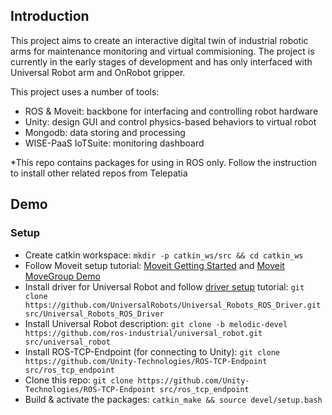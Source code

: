 ## Introduction 
This project aims to create an interactive digital twin of industrial robotic arms for maintenance monitoring and virtual commisioning. The project is currently in the early stages of development and has only interfaced with Universal Robot arm and OnRobot gripper.

This project uses a number of tools:
- ROS & Moveit: backbone for interfacing and controlling robot hardware
- Unity: design GUI and control physics-based behaviors to virtual robot
- Mongodb: data storing and processing
- WISE-PaaS IoTSuite: monitoring dashboard

*Thís repo contains packages for using in ROS only. Follow the instruction to install other related repos from Telepatia

## Demo
### Setup
- Create catkin workspace: `mkdir -p catkin_ws/src && cd catkin_ws`
- Follow Moveit setup tutorial: [Moveit Getting Started](http://ros-planning.github.io/moveit_tutorials/doc/getting_started/getting_started.html "Moveit Getting Started") and [Moveit MoveGroup Demo](https://ros-planning.github.io/moveit_tutorials/doc/move_group_python_interface/move_group_python_interface_tutorial.html "Moveit MoveGroup Demo")
- Install driver for Universal Robot and follow [driver setup](https://github.com/UniversalRobots/Universal_Robots_ROS_Driver "setup tutorial") tutorial: `git clone https://github.com/UniversalRobots/Universal_Robots_ROS_Driver.git src/Universal_Robots_ROS_Driver`
- Install Universal Robot description: `git clone -b melodic-devel https://github.com/ros-industrial/universal_robot.git src/universal_robot`
- Install ROS-TCP-Endpoint (for connecting to Unity): `git clone https://github.com/Unity-Technologies/ROS-TCP-Endpoint src/ros_tcp_endpoint`
- Clone this repo: `git clone https://github.com/Unity-Technologies/ROS-TCP-Endpoint src/ros_tcp_endpoint`
- Build & activate the packages: `catkin_make && source devel/setup.bash`